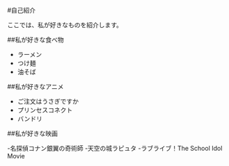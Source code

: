 #自己紹介

ここでは、私が好きなものを紹介します。

##私が好きな食べ物

- ラーメン
- つけ麺
- 油そば

##私が好きなアニメ

- ご注文はうさぎですか
- プリンセスコネクト
- バンドリ

##私が好きな映画

-名探偵コナン銀翼の奇術師
-天空の城ラピュタ
-ラブライブ！The School Idol Movie